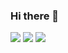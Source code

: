 ### Hi there 👋

![](http://github-profile-summary-cards.vercel.app/api/cards/profile-details?username=egorgasay&theme=github_dark)
![](http://github-profile-summary-cards.vercel.app/api/cards/stats?username=egorgasay&theme=github_dark)
![](http://github-profile-summary-cards.vercel.app/api/cards/productive-time?username=egorgasay&theme=github_dark&utcOffset=8)
